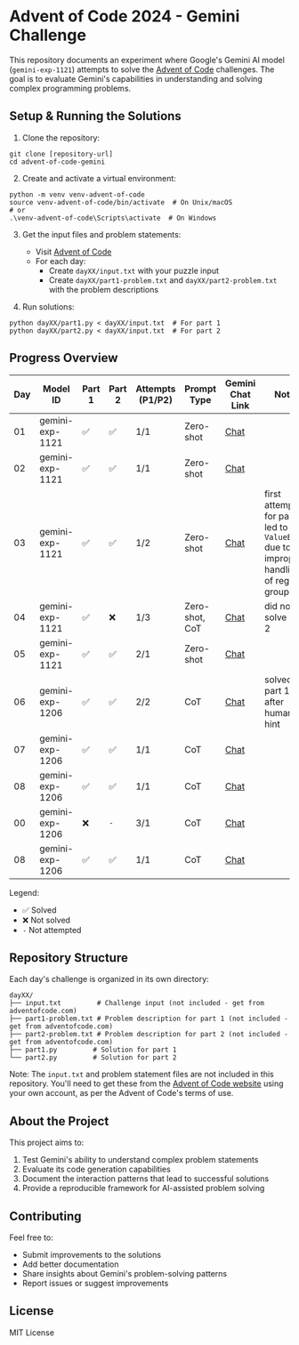 # Advent of Code 2024 - Gemini Challenge

This repository documents an experiment where Google's Gemini AI model (`gemini-exp-1121`) attempts to solve the [Advent of Code](https://adventofcode.com/) challenges. The goal is to evaluate Gemini's capabilities in understanding and solving complex programming problems.

## Setup & Running the Solutions

1. Clone the repository:
```
git clone [repository-url]
cd advent-of-code-gemini
```

2. Create and activate a virtual environment:
```
python -m venv venv-advent-of-code
source venv-advent-of-code/bin/activate  # On Unix/macOS
# or
.\venv-advent-of-code\Scripts\activate  # On Windows
```

3. Get the input files and problem statements:
   - Visit [Advent of Code](https://adventofcode.com/)
   - For each day:
     - Create `dayXX/input.txt` with your puzzle input
     - Create `dayXX/part1-problem.txt` and `dayXX/part2-problem.txt` with the problem descriptions

4. Run solutions:
```
python dayXX/part1.py < dayXX/input.txt  # For part 1
python dayXX/part2.py < dayXX/input.txt  # For part 2
```

## Progress Overview

| Day | Model ID  | Part 1 | Part 2 | Attempts (P1/P2) | Prompt Type | Gemini Chat Link | Notes |
|-----|-----------|--------|--------|------------------|-------------|------------------|-------|
| 01  | gemini-exp-1121 | ✅     | ✅     | 1/1              | Zero-shot   | [Chat](https://aistudio.google.com/app/prompts?state=%7B%22ids%22:%5B%221kkRVShxln7z6qfKgsVEtP20hozJj7YkA%22%5D,%22action%22:%22open%22,%22userId%22:%22105677632504908789218%22,%22resourceKeys%22:%7B%7D%7D&usp=sharing)     |       |
| 02  | gemini-exp-1121 | ✅     | ✅     | 1/1              | Zero-shot   | [Chat](https://aistudio.google.com/app/prompts?state=%7B%22ids%22:%5B%221RLXAgFWunvpYsyfIxwo-AUN4a9kjhTRl%22%5D,%22action%22:%22open%22,%22userId%22:%22105677632504908789218%22,%22resourceKeys%22:%7B%7D%7D&usp=sharing)     |       |
| 03  | gemini-exp-1121 | ✅     | ✅     | 1/2              | Zero-shot   | [Chat](https://aistudio.google.com/app/prompts?state=%7B%22ids%22:%5B%221f0KmVrz838uuehNbgh209gEqR726Utg5%22%5D,%22action%22:%22open%22,%22userId%22:%22105677632504908789218%22,%22resourceKeys%22:%7B%7D%7D&usp=sharing)     | first attempt for part 2 led to a `ValueError` due to improper handling of regex groups     |
| 04  | gemini-exp-1121 | ✅     | ❌     | 1/3              | Zero-shot, CoT   | [Chat](https://aistudio.google.com/app/prompts?state=%7B%22ids%22:%5B%2219u86k9DX47Z7S253S-Z0FW_W1tekHthB%22%5D,%22action%22:%22open%22,%22userId%22:%22105677632504908789218%22,%22resourceKeys%22:%7B%7D%7D&usp=sharing)     | did not solve part 2     |
| 05  | gemini-exp-1121 | ✅     | ✅     | 2/1              | Zero-shot   | [Chat](https://aistudio.google.com/app/prompts?state=%7B%22ids%22:%5B%221XV71bCF0inECZ7W9AacPwKf0a0tEMPzt%22%5D,%22action%22:%22open%22,%22userId%22:%22105677632504908789218%22,%22resourceKeys%22:%7B%7D%7D&usp=sharing)     |      |
| 06  | gemini-exp-1206 | ✅    | ✅     | 2/2              | CoT   | [Chat](https://aistudio.google.com/app/prompts?state=%7B%22ids%22:%5B%221VBYQR1257m38-T-o6UlypX623S6DgVKd%22%5D,%22action%22:%22open%22,%22userId%22:%22105677632504908789218%22,%22resourceKeys%22:%7B%7D%7D&usp=sharing)     |  solved part 1 only after human hint    |
| 07  | gemini-exp-1206 | ✅    | ✅     | 1/1              | CoT   | [Chat](https://aistudio.google.com/app/prompts?state=%7B%22ids%22:%5B%221F136Re6CpEnMu7sijkvZROw2vziNlINL%22%5D,%22action%22:%22open%22,%22userId%22:%22105677632504908789218%22,%22resourceKeys%22:%7B%7D%7D&usp=sharing)     |      |
| 08  | gemini-exp-1206 | ✅    | ✅     | 1/1              | CoT   | [Chat](https://aistudio.google.com/app/prompts?state=%7B%22ids%22:%5B%221f4gG-LJf3TuRjpVRMvnfIPZZc-S__ToN%22%5D,%22action%22:%22open%22,%22userId%22:%22105677632504908789218%22,%22resourceKeys%22:%7B%7D%7D&usp=sharing)     |      |
| 00  | gemini-exp-1206 | ❌    | `-`     | 3/1              | CoT   | [Chat](https://aistudio.google.com/app/prompts?state=%7B%22ids%22:%5B%2212_LaEzYEj9S_BGTbINw3Rtkw-0xWhMAJ%22%5D,%22action%22:%22open%22,%22userId%22:%22105677632504908789218%22,%22resourceKeys%22:%7B%7D%7D&usp=sharing)     |      |
| 08  | gemini-exp-1206 | ✅    | ✅     | 1/1              | CoT   | [Chat](https://aistudio.google.com/app/prompts?state=%7B%22ids%22:%5B%221hCDQ3n-za6_L64R9sTD-p_uQvajaj1d7%22%5D,%22action%22:%22open%22,%22userId%22:%22105677632504908789218%22,%22resourceKeys%22:%7B%7D%7D&usp=sharing)     |      |

Legend:
- ✅ Solved
- ❌ Not solved
- `-` Not attempted

## Repository Structure

Each day's challenge is organized in its own directory:
```
dayXX/
├── input.txt         # Challenge input (not included - get from adventofcode.com)
├── part1-problem.txt # Problem description for part 1 (not included - get from adventofcode.com)
├── part2-problem.txt # Problem description for part 2 (not included - get from adventofcode.com)
├── part1.py         # Solution for part 1
└── part2.py         # Solution for part 2
```

Note: The `input.txt` and problem statement files are not included in this repository. You'll need to get these from the [Advent of Code website](https://adventofcode.com/) using your own account, as per the Advent of Code's terms of use.

## About the Project

This project aims to:
1. Test Gemini's ability to understand complex problem statements
2. Evaluate its code generation capabilities
3. Document the interaction patterns that lead to successful solutions
4. Provide a reproducible framework for AI-assisted problem solving

## Contributing

Feel free to:
- Submit improvements to the solutions
- Add better documentation
- Share insights about Gemini's problem-solving patterns
- Report issues or suggest improvements

## License

MIT License